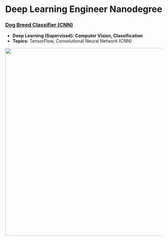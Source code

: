 # Deep Learning Engineer Nanodegree

### [Dog Breed Classifier (CNN)](https://github.com/jquickgh/dog-breed-classifier/blob/master/dog_app.ipynb)
- **Deep Learning (Supervised): Computer Vision, Classification**
- **Topics:** TensorFlow, Convolutional Neural Network (CNN)
<img src="https://github.com/jquickgh/dog-breed-classifier-cnn/blob/master/dog-breed-2.jpg" width="600"> 
